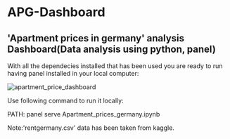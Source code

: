 # APG-Dashboard


## 'Apartment prices in germany' analysis Dashboard(Data analysis using python, panel)

With all the dependecies installed that has been used you are ready to run having panel installed in your local computer:


![apartment_price_dashboard](https://user-images.githubusercontent.com/92953798/166127413-8a3145c7-46d1-4af5-a67f-0959c7396039.png)

Use following command to run it locally:

PATH: panel serve Apartment_prices_germany.ipynb

Note:'rentgermany.csv' data has been taken from kaggle. 
